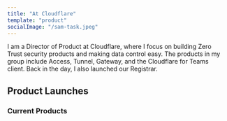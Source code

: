 ```yaml
---
title: "At Cloudflare"
template: "product"
socialImage: "/sam-task.jpeg"
---
```


I am a Director of Product at Cloudflare, where I focus on building Zero Trust security products and making data control easy. The products in my group include Access, Tunnel, Gateway, and the Cloudflare for Teams client. Back in the day, I also launched our Registrar.

## Product Launches

### Current Products
<ProductGrid/>